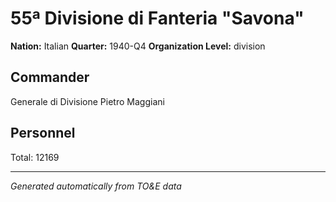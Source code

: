 # 55ª Divisione di Fanteria "Savona"

**Nation:** Italian
**Quarter:** 1940-Q4
**Organization Level:** division

## Commander

Generale di Divisione Pietro Maggiani

## Personnel

Total: 12169

---
*Generated automatically from TO&E data*
